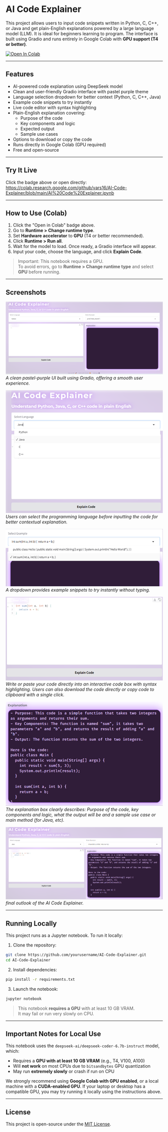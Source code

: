 # AI Code Explainer

This project allows users to input code snippets written in Python, C, C++, or Java and get plain-English explanations powered by a large language model (LLM). It is ideal for beginners learning to program. The interface is built using Gradio and runs entirely in Google Colab with **GPU support (T4 or better)**.

[![Open In Colab](https://colab.research.google.com/assets/colab-badge.svg)](https://colab.research.google.com/github/vars16/AI-Code-Explainer/blob/main/AI%20Code%20Explainer.ipynb)

---

## Features

- AI-powered code explanation using DeepSeek model
- Clean and user-friendly Gradio interface with pastel purple theme
- Language selection dropdown for better context (Python, C, C++, Java)
- Example code snippets to try instantly
- Live code editor with syntax highlighting
- Plain-English explanation covering:
  - Purpose of the code
  - Key components and logic
  - Expected output
  - Sample use cases
- Options to download or copy the code
- Runs directly in Google Colab (GPU required)
- Free and open-source

---

## Try It Live

Click the badge above or open directly:  
https://colab.research.google.com/github/vars16/AI-Code-Explainer/blob/main/AI%20Code%20Explainer.ipynb

---

## How to Use (Colab)

1. Click the "Open in Colab" badge above.
2. Go to **Runtime > Change runtime type**.
3. Set **Hardware accelerator** to **GPU** (T4 or better recommended).
4. Click **Runtime > Run all**.
5. Wait for the model to load. Once ready, a Gradio interface will appear.
6. Input your code, choose the language, and click **Explain Code**.

> Important: This notebook requires a GPU.  
> To avoid errors, go to **Runtime > Change runtime type** and select **GPU** before running.

---

## Screenshots

![Image Alt](https://github.com/vars16/AI-Code-Explainer/blob/main/screenshots/Screenshot%20UI.png?raw=true)
_A clean pastel-purple UI built using Gradio, offering a smooth user experience._

![Image Alt](https://github.com/vars16/AI-Code-Explainer/blob/main/screenshots/Screenshot%20dropdown.png?raw=true)
 _Users can select the programming language before inputting the code for better contextual explanation._

![Image Alt](https://github.com/vars16/AI-Code-Explainer/blob/main/screenshots/Screenshot%20Examples%20box.png?raw=true)
 _A dropdown provides example snippets to try instantly without typing._

![Image Alt](https://github.com/vars16/AI-Code-Explainer/blob/main/screenshots/Screenshot%20Your%20code%20UI.png?raw=true)
 _Write or paste your code directly into an interactive code box with syntax highlighting. Users can also download the code directly or copy code to clipboard with a single click._ 

![Image Alt](https://github.com/vars16/AI-Code-Explainer/blob/main/screenshots/Screenshot%20Explanation%20UI.png?raw=true)
 _The explanation box clearly describes: Purpose of the code, key components and logic, what the output will be and a sample use case or main method (for Java, etc)._

![Image Alt](https://github.com/vars16/AI-Code-Explainer/blob/main/screenshots/Screenshot%20final.png?raw=true)
 _final outlook of the AI Code Explainer._

---

## Running Locally

This project runs as a Jupyter notebook. To run it locally:

1. Clone the repository:
```bash
git clone https://github.com/yourusername/AI-Code-Explainer.git
cd AI-Code-Explainer
```

2. Install dependencies:
```bash
pip install -r requirements.txt
```

3. Launch the notebook:
```bash
jupyter notebook
```

> This notebook **requires a GPU** with at least 10 GB VRAM.  
> It may fail or run very slowly on CPU.

---

## Important Notes for Local Use

This notebook uses the `deepseek-ai/deepseek-coder-6.7b-instruct` model, which:

- Requires a **GPU with at least 10 GB VRAM** (e.g., T4, V100, A100)
- Will **not work** on most CPUs due to `bitsandbytes` GPU quantization
- May run **extremely slowly** or crash if run on CPU

We strongly recommend using **Google Colab with GPU enabled**, or a local machine with a **CUDA-enabled GPU**. If your laptop or desktop has a compatible GPU, you may try running it locally using the instructions above.

---

## License

This project is open-source under the [MIT License](LICENSE).
